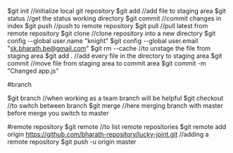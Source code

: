$git init 						//initialize local git repository
$git add <file>    					//add file to staging area
$git status 						//get the status working directory
$git commit						//commit changes in index
$git push 						//push to remote repository
$git pull						//pull latest from remote repository
$git clone						//clone repository into a new directory
$git config --global user.name "knight"
$git config --global user.email "sk.bharath.be@gmail.com"
$git rm --cache <filename>				//to unstage the file from staging area
$git add .						//add every file in the directory to staging area
$git commit						//move file from staging area to commit area
$git commit -m "Changed app.js"

#branch

$git branch <my-branch-name>				//when working as a team branch will be helpful 
$git checkout <name-of-the-destination-branch>		//to switch between branch 
$git merge <destination-branch>				//here merging branch with master before merge you switch to master

#remote repository
$git remote						//to list remote repositories
$git remote add origin https://github.com/bharath-repository/lucky-joint.git		//adding a remote repository
$git push -u origin master


